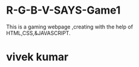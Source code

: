 # R-G-B-V-SAYS-Game1
This is a gaming webpage ,creating with the help of HTML,CSS,&amp;JAVASCRIPT.
# vivek kumar